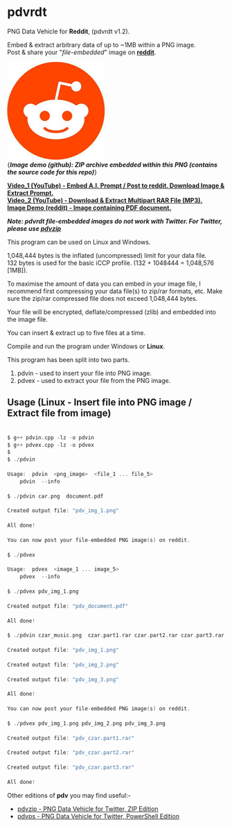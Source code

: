 # pdvrdt

PNG Data Vehicle for **Reddit**, (pdvrdt v1.2).

Embed & extract arbitrary data of up to ~1MB within a PNG image.  
Post & share your "*file-embedded*" image on **[reddit](https://www.reddit.com/)**. 

![Demo Image](https://github.com/CleasbyCode/pdvrdt/blob/main/demo_image/source.png)  
{***Image demo (github): ZIP archive embedded within this PNG (contains the source code for this repo)***} 

[**Video_1 (YouTube) - Embed A.I. Prompt / Post to reddit. Download Image & Extract Prompt.**](https://youtu.be/RS1n2sAITDE)  
[**Video_2 (YouTube) - Download & Extract Multipart RAR File (MP3).**](https://youtu.be/SHElh8VJ3ZQ)  
[**Image Demo (reddit) - Image containing PDF document.**](https://i.redd.it/kxfi6h0rjrqa1.png) 

***Note: pdvrdt file-embedded images do not work with Twitter.  For Twitter, please use [pdvzip](https://github.com/CleasbyCode/pdvzip)***

This program can be used on Linux and Windows.
 
1,048,444 bytes is the inflated (uncompressed) limit for your data file.  
132 bytes is used for the basic iCCP profile. (132 + 1048444 = 1,048,576 [1MB]).

To maximise the amount of data you can embed in your image file, I recommend first compressing your 
data file(s) to zip/rar formats, etc.  Make sure the zip/rar compressed file does not exceed 1,048,444 bytes.

Your file will be encrypted, deflate/compressed (zlib) and embedded into the image file.

You can insert & extract up to five files at a time.

Compile and run the program under Windows or **Linux**.

This program has been split into two parts.

1. pdvin - used to insert your file into PNG image.
2. pdvex - used to extract your file from the PNG image.

## Usage (Linux - Insert file into PNG image / Extract file from image)

```c

$ g++ pdvin.cpp -lz -o pdvin
$ g++ pdvex.cpp -lz -o pdvex 
$
$ ./pdvin 

Usage:	pdvin  <png_image>  <file_1 ... file_5>  
	pdvin  --info

$ ./pdvin car.png  document.pdf
  
Created output file: "pdv_img_1.png"  

All done!  

You can now post your file-embedded PNG image(s) on reddit.  

$ ./pdvex

Usage:	pdvex  <image_1 ... image_5>
	pdvex  --info
        
$ ./pdvex pdv_img_1.png

Created output file: "pdv_document.pdf"  

All done!  

$ ./pdvin czar_music.png  czar.part1.rar czar.part2.rar czar.part3.rar  

Created output file: "pdv_img_1.png"

Created output file: "pdv_img_2.png"

Created output file: "pdv_img_3.png"

All done!

You can now post your file-embedded PNG image(s) on reddit.  

$ ./pdvex pdv_img_1.png pdv_img_2.png pdv_img_3.png  

Created output file: "pdv_czar.part1.rar"

Created output file: "pdv_czar.part2.rar"

Created output file: "pdv_czar.part3.rar"  

All done!

```

Other editions of **pdv** you may find useful:-  

* [pdvzip - PNG Data Vehicle for Twitter, ZIP Edition](https://github.com/CleasbyCode/pdvzip)  
* [pdvps - PNG Data Vehicle for Twitter, PowerShell Edition](https://github.com/CleasbyCode/pdvps)   

##
